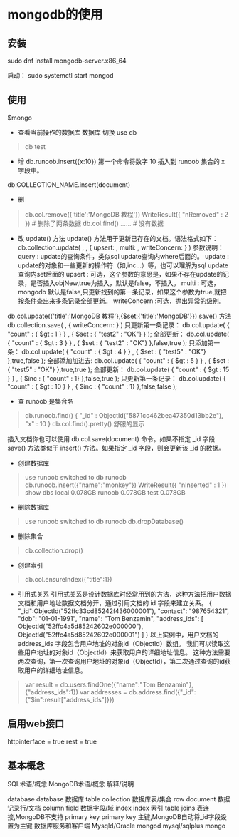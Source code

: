 # mongodb的使用

## 安装
sudo dnf install mongodb-server.x86_64

启动：
sudo systemctl  start mongod

## 使用
$mongo

+ 查看当前操作的数据库
数据库 切换
use db

> db
test

+ 增
db.runoob.insert({x:10})
第一个命令将数字 10 插入到 runoob 集合的 x 字段中。

db.COLLECTION_NAME.insert(document)

+ 删
>db.col.remove({'title':'MongoDB 教程'})
WriteResult({ "nRemoved" : 2 })           # 删除了两条数据
>db.col.find()
……                                        # 没有数据

+ 改
update() 方法
update() 方法用于更新已存在的文档。语法格式如下：
db.collection.update(
   <query>,
   <update>,
   {
     upsert: <boolean>,
     multi: <boolean>,
     writeConcern: <document>
   }
)
参数说明：
query : update的查询条件，类似sql update查询内where后面的。
update : update的对象和一些更新的操作符（如$,$inc...）等，也可以理解为sql update查询内set后面的
upsert : 可选，这个参数的意思是，如果不存在update的记录，是否插入objNew,true为插入，默认是false，不插入。
multi : 可选，mongodb 默认是false,只更新找到的第一条记录，如果这个参数为true,就把按条件查出来多条记录全部更新。
writeConcern :可选，抛出异常的级别。

db.col.update({'title':'MongoDB 教程'},{$set:{'title':'MongoDB'}})
save() 方法
db.collection.save(
   <document>,
   {
     writeConcern: <document>
   }
)
只更新第一条记录：
db.col.update( { "count" : { $gt : 1 } } , { $set : { "test2" : "OK"} } );
全部更新：
db.col.update( { "count" : { $gt : 3 } } , { $set : { "test2" : "OK"} },false,true );
只添加第一条：
db.col.update( { "count" : { $gt : 4 } } , { $set : { "test5" : "OK"} },true,false );
全部添加加进去:
db.col.update( { "count" : { $gt : 5 } } , { $set : { "test5" : "OK"} },true,true );
全部更新：
db.col.update( { "count" : { $gt : 15 } } , { $inc : { "count" : 1} },false,true );
只更新第一条记录：
db.col.update( { "count" : { $gt : 10 } } , { $inc : { "count" : 1} },false,false );




+ 查
runoob 是集合名
> db.runoob.find()
{ "_id" : ObjectId("5871cc462bea47350d13bb2e"), "x" : 10 }
>db.col.find().pretty()
舒服的显示

插入文档你也可以使用 db.col.save(document) 命令。如果不指定 _id 字段 save() 方法类似于 insert() 方法。如果指定 _id 字段，则会更新该 _id 的数据。
+ 创建数据库
> use runoob
switched to db runoob
> db.runoob.insert({"name":"monkey"})
WriteResult({ "nInserted" : 1 })
> show dbs
local   0.078GB
runoob  0.078GB
test    0.078GB

+ 删除数据库
> use runoob
switched to db runoob
> db.dropDatabase()

+ 删除集合
> db.collection.drop()

+ 创建索引
>db.col.ensureIndex({"title":1})


+ 引用式关系
引用式关系是设计数据库时经常用到的方法，这种方法把用户数据文档和用户地址数据文档分开，通过引用文档的 id 字段来建立关系。
{
   "_id":ObjectId("52ffc33cd85242f436000001"),
   "contact": "987654321",
   "dob": "01-01-1991",
   "name": "Tom Benzamin",
   "address_ids": [
      ObjectId("52ffc4a5d85242602e000000"),
      ObjectId("52ffc4a5d85242602e000001")
   ]
}
以上实例中，用户文档的 address_ids 字段包含用户地址的对象id（ObjectId）数组。
我们可以读取这些用户地址的对象id（ObjectId）来获取用户的详细地址信息。
这种方法需要两次查询，第一次查询用户地址的对象id（ObjectId），第二次通过查询的id获取用户的详细地址信息。
>var result = db.users.findOne({"name":"Tom Benzamin"},{"address_ids":1})
>var addresses = db.address.find({"_id":{"$in":result["address_ids"]}})

## 启用web接口

httpinterface = true
rest = true


## 基本概念
SQL术语/概念	MongoDB术语/概念	解释/说明

database	    database	数据库
table	    collection	数据库表/集合
row	    document	数据记录行/文档
column	    field	数据字段/域
index	    index	索引
table   joins	 	表连接,MongoDB不支持
primary key	primary key	主键,MongoDB自动将_id字段设置为主键
数据库服务和客户端
Mysqld/Oracle	    mongod
mysql/sqlplus	    mongo